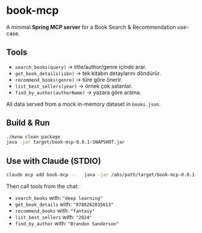 # book-mcp

A minimal **Spring MCP server** for a Book Search & Recommendation use-case.

## Tools
- `search_books(query)` → title/author/genre içinde arar.
- `get_book_details(isbn)` → tek kitabın detaylarını döndürür.
- `recommend_books(genre)` → türe göre önerir.
- `list_best_sellers(year)` → örnek çok satanlar.
- `find_by_author(authorName)` → yazara göre arama.

All data served from a mock in-memory dataset in `books.json`.

## Build & Run
```bash
./mvnw clean package
java -jar target/book-mcp-0.0.1-SNAPSHOT.jar
```

## Use with Claude (STDIO)
```bash
claude mcp add book-mcp --   java -jar /abs/path/target/book-mcp-0.0.1-SNAPSHOT.jar
```
Then call tools from the chat:
- `search_books` with: `"deep learning"`
- `get_book_details` with: `"9780262035613"`
- `recommend_books` with: `"fantasy"`
- `list_best_sellers` with: `"2024"`
- `find_by_author` with: `"Brandon Sanderson"`
